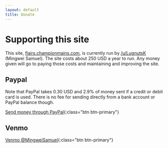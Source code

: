 ```yaml
---
layout: default
title: Donate
---
```



# Supporting this site

This site, [flairs.championmains.com](http://flairs.championmains.com/), is currently run
by [/u/LugnutsK](https://www.reddit.com/u/LugnutsK) (Mingwei Samuel). The site costs about
250 USD a year to run. Any money given will go to paying those costs and maintaining
and improving the site.


## Paypal

Note that PayPal takes 0.30 USD and 2.9% of money sent if a credit or debit card is used.
There is no fee for sending directly from a bank account or PayPal balance though.

[Send money through PayPal](https://paypal.me/MingweiSamuel){:class="btn btn-primary"}

## Venmo

[Venmo @MingweiSamuel](https://venmo.com/MingweiSamuel){:class="btn btn-primary"}
